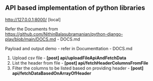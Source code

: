 ## API based implementation of python libraries

http://127.0.0.1:8000/ [local]


Refer the Documents from https://github.com/NithinBalasubramanian/python-django-play/blob/main/DOCS.md - DOCS.md

Payload and output demo - refer in Documenttation - DOCS.md

1. Upload csv file - __[post] api/uploadFileApiAndFetchData__
2. List the header from file -  __[post] api/fetchHeaderColumnsFromFile__ 
3. Filter the columns to be listed based on providing header - __[post] api/fetchDataBasedOnArrayOfHeader__